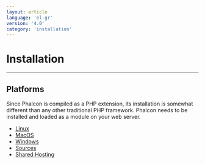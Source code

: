 ```yaml
---
layout: article
language: 'el-gr'
version: '4.0'
category: 'installation'
---
```

# Installation

* * *

## Platforms

Since Phalcon is compiled as a PHP extension, its installation is somewhat different than any other traditional PHP framework. Phalcon needs to be installed and loaded as a module on your web server.

* [Linux](installation-linux)
* [MacOS](installation-macos)
* [Windows](installation-windows)
* [Sources](installation-sources)
* [Shared Hosting](installation-shared)